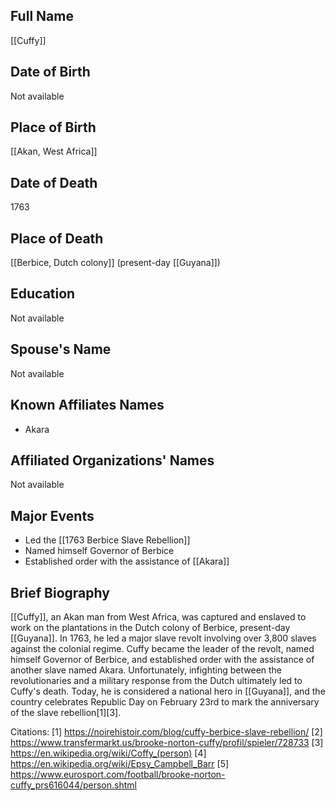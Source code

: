 ## Full Name
[[Cuffy]]

## Date of Birth
Not available

## Place of Birth
[[Akan, West Africa]]

## Date of Death
1763

## Place of Death
[[Berbice, Dutch colony]] (present-day [[Guyana]])

## Education
Not available

## Spouse's Name
Not available

## Known Affiliates Names
- Akara

## Affiliated Organizations' Names
Not available

## Major Events
- Led the [[1763 Berbice Slave Rebellion]]
- Named himself Governor of Berbice
- Established order with the assistance of [[Akara]]

## Brief Biography
[[Cuffy]], an Akan man from West Africa, was captured and enslaved to work on the plantations in the Dutch colony of Berbice, present-day [[Guyana]]. In 1763, he led a major slave revolt involving over 3,800 slaves against the colonial regime. Cuffy became the leader of the revolt, named himself Governor of Berbice, and established order with the assistance of another slave named Akara. Unfortunately, infighting between the revolutionaries and a military response from the Dutch ultimately led to Cuffy's death. Today, he is considered a national hero in [[Guyana]], and the country celebrates Republic Day on February 23rd to mark the anniversary of the slave rebellion[1][3].

Citations:
[1] https://noirehistoir.com/blog/cuffy-berbice-slave-rebellion/
[2] https://www.transfermarkt.us/brooke-norton-cuffy/profil/spieler/728733
[3] https://en.wikipedia.org/wiki/Coffy_(person)
[4] https://en.wikipedia.org/wiki/Epsy_Campbell_Barr
[5] https://www.eurosport.com/football/brooke-norton-cuffy_prs616044/person.shtml